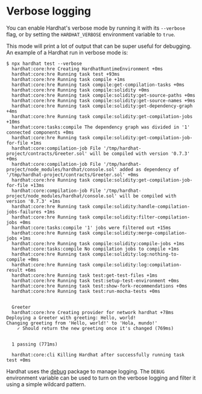 # Verbose logging

You can enable Hardhat's verbose mode by running it with its `--verbose` flag, or by setting the `HARDHAT_VERBOSE` environment variable to `true`.

This mode will print a lot of output that can be super useful for debugging. An example of a Hardhat run in verbose mode is:

```
$ npx hardhat test --verbose
  hardhat:core:hre Creating HardhatRuntimeEnvironment +0ms
  hardhat:core:hre Running task test +93ms
  hardhat:core:hre Running task compile +1ms
  hardhat:core:hre Running task compile:get-compilation-tasks +0ms
  hardhat:core:hre Running task compile:solidity +0ms
  hardhat:core:hre Running task compile:solidity:get-source-paths +0ms
  hardhat:core:hre Running task compile:solidity:get-source-names +9ms
  hardhat:core:hre Running task compile:solidity:get-dependency-graph +4ms
  hardhat:core:hre Running task compile:solidity:get-compilation-jobs +10ms
  hardhat:core:tasks:compile The dependency graph was divided in '1' connected components +0ms
  hardhat:core:hre Running task compile:solidity:get-compilation-job-for-file +1ms
  hardhat:core:compilation-job File '/tmp/hardhat-project/contracts/Greeter.sol' will be compiled with version '0.7.3' +0ms
  hardhat:core:compilation-job File '/tmp/hardhat-project/node_modules/hardhat/console.sol' added as dependency of '/tmp/hardhat-project/contracts/Greeter.sol' +0ms
  hardhat:core:hre Running task compile:solidity:get-compilation-job-for-file +13ms
  hardhat:core:compilation-job File '/tmp/hardhat-project/node_modules/hardhat/console.sol' will be compiled with version '0.7.3' +1ms
  hardhat:core:hre Running task compile:solidity:handle-compilation-jobs-failures +1ms
  hardhat:core:hre Running task compile:solidity:filter-compilation-jobs +0ms
  hardhat:core:tasks:compile '1' jobs were filtered out +15ms
  hardhat:core:hre Running task compile:solidity:merge-compilation-jobs +1ms
  hardhat:core:hre Running task compile:solidity:compile-jobs +1ms
  hardhat:core:tasks:compile No compilation jobs to compile +1ms
  hardhat:core:hre Running task compile:solidity:log:nothing-to-compile +0ms
  hardhat:core:hre Running task compile:solidity:log:compilation-result +6ms
  hardhat:core:hre Running task test:get-test-files +1ms
  hardhat:core:hre Running task test:setup-test-environment +0ms
  hardhat:core:hre Running task test:show-fork-recommendations +0ms
  hardhat:core:hre Running task test:run-mocha-tests +0ms


  Greeter
  hardhat:core:hre Creating provider for network hardhat +78ms
Deploying a Greeter with greeting: Hello, world!
Changing greeting from 'Hello, world!' to 'Hola, mundo!'
    ✓ Should return the new greeting once it's changed (769ms)


  1 passing (771ms)

  hardhat:core:cli Killing Hardhat after successfully running task test +0ms
```

Hardhat uses the [debug](https://github.com/visionmedia/debug) package to manage logging. The `DEBUG` environment variable can be used to turn on the verbose logging and filter it using a simple wildcard pattern.
